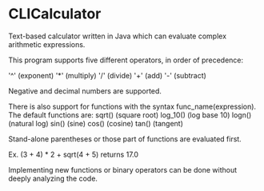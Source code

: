 # CLICalculator
Text-based calculator written in Java which can evaluate complex arithmetic expressions.

This program supports five different operators, in order of precedence:

'^' (exponent)
'*' (multiply)
'/' (divide)
'+' (add)
'-' (subtract)

Negative and decimal numbers are supported.

There is also support for functions with the syntax func_name(expression).
The default functions are:
sqrt() (square root)
log_10() (log base 10)
logn() (natural log)
sin() (sine)
cos() (cosine)
tan() (tangent)
  
 Stand-alone parentheses or those part of functions are evaluated first.
 
 Ex. (3 + 4) * 2 + sqrt(4 + 5) returns 17.0
 
 Implementing new functions or binary operators can be done without deeply analyzing the code.
 
